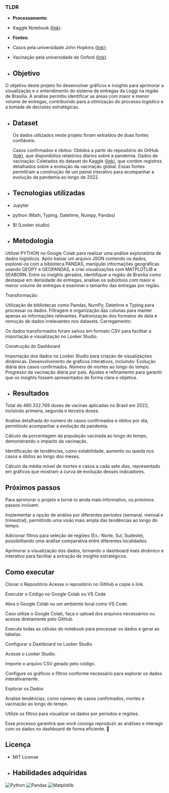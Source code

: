 
### **TLDR**
 - **Processamento**:
  - Kaggle Notebook ([link]([https://www.kaggle.com/code/rafaeldeabreu/notebook19411c4008/edit](https://www.kaggle.com/code/rafaeldeabreu/projeto-an-lise-explorat-ria-da-empresa-loggi/edit))).
 - **Fontes**:
  - Casos pela universidade John Hopkins ([link](https://github.com/CSSEGISandData/COVID-19/tree/master/csse_covid_19_data/csse_covid_19_daily_reports));
  - Vacinação pela universidade de Oxford ([link](https://covid.ourworldindata.org/data/owid-covid-data.csv)).

  - ## Objetivo
   O objetivo deste projeto foi desenvolver gráficos e insights para aprimorar a visualização e o entendimento do sistema de entregas da Loggi na região de Brasília. A análise permitiu identificar as áreas com maior e menor volume de entregas, contribuindo para a otimização do processo logístico e a tomada de decisões estratégicas. 
  - ## Dataset
    Os dados utilizados neste projeto foram extraídos de duas fontes confiáveis:

    Casos confirmados e óbitos: Obtidos a partir do repositório do GitHub ([link](https://github.com/CSSEGISandData/COVID-19/tree/master/csse_covid_19_data/csse_covid_19_daily_reports)), que disponibiliza relatórios diários sobre a pandemia.
    Dados de vacinação: Coletados do dataset do Kaggle ([link](https://covid.ourworldindata.org/data/owid-covid-data.csv)), que contém registros detalhados sobre a evolução da vacinação global.
    Essas fontes permitiram a construção de um painel interativo para acompanhar a evolução da pandemia ao longo de 2022.

   
  - ## Tecnologias utilizadas
  - Jupyter
  - python (Math, Typing, Datetime, Numpy, Pandas)
  - BI (Looker studio)
    
  - ## Metodologia
 Utilizei PYTHON no Google Colab para realizar uma análise exploratória de dados logísticos.
Após baixar um arquivo JSON contendo os dados, explorei-os com a biblioteca PANDAS,
manipulei informações geográficas usando GEOPY e GEOPANDAS, e criei visualizações com
MATPLOTLIB e SEABORN. Entre os insights gerados, identifiquei a região de Brasília como
destaque em densidade de entregas, analisei os subúrbios com maior e menor volume de
entregas e examinei o tamanho das entregas por região.

Transformação:

Utilização de bibliotecas como Pandas, NumPy, Datetime e Typing para processar os dados.
Filtragem e organização das colunas para manter apenas as informações relevantes.
Padronização dos formatos de data e remoção de dados irrelevantes  nos datasets.
Carregamento:

Os dados transformados foram salvos em formato CSV para facilitar a importação e visualização no Looker Studio.

 Construção do Dashboard

Importação dos dados no Looker Studio para criação de visualizações dinâmicas.
Desenvolvimento de gráficos interativos, incluindo:
Evolução diária dos casos confirmados.
Número de mortes ao longo do tempo.
Progresso da vacinação diária por país.
Ajustes e refinamento para garantir que os insights fossem apresentados de forma clara e objetiva.
  

  - ## Resultados
Total de 480.332.769 doses de vacinas aplicadas no Brasil em 2022, incluindo primeira, segunda e terceira doses.

Análise detalhada do número de casos confirmados e óbitos por dia, permitindo acompanhar a evolução da pandemia.

Cálculo da porcentagem da população vacinada ao longo do tempo, demonstrando o impacto da vacinação.

Identificação de tendências, como estabilidade, aumento ou queda nos casos e óbitos ao longo dos meses.

Cálculo da média móvel de mortes e casos a cada sete dias, representado em gráficos que mostram a curva de evolução desses indicadores.


 ## Próximos passos

   Para aprimorar o projeto e torná-lo ainda mais informativo, os próximos passos incluem:

Implementar a opção de análise por diferentes períodos (semanal, mensal e trimestral), permitindo uma visão mais ampla das tendências ao longo do tempo.

Adicionar filtros para seleção de regiões (Ex.: Norte, Sul, Sudeste), possibilitando uma análise comparativa entre diferentes localidades.

Aprimorar a visualização dos dados, tornando o dashboard mais dinâmico e interativo para facilitar a extração de insights estratégicos.

## Como executar 
Clonar o Repositório
Acesse o repositório no GitHub e copie o link.

Executar o Código no Google Colab ou VS Code

Abra o Google Colab ou um ambiente local como VS Code.

Caso utilize o Google Colab, faça o upload dos arquivos necessários ou acesse diretamente pelo GitHub.

Execute todas as células do notebook para processar os dados e gerar as tabelas.

 Configurar o Dashboard no Looker Studio
 
Acesse o Looker Studio.

Importe o arquivo CSV gerado pelo código.

Configure os gráficos e filtros conforme necessário para explorar os dados interativamente.

 Explorar os Dados

Analise tendências, como número de casos confirmados, mortes e vacinação ao longo do tempo.

Utilize os filtros para visualizar os dados por períodos e regiões.

Esse processo garantirá que você consiga reproduzir as análises e interagir com os dados no dashboard de forma eficiente. 🚀
    

  ## Licença
    
  - MIT License

  - ## Habilidades adquiridas 

![Python](https://img.shields.io/badge/python-3670A0?style=for-the-badge&logo=python&logoColor=ffdd54)
![Pandas](https://img.shields.io/badge/-Pandas-333333?style=flat&logo=pandas)
![Matplotlib](https://img.shields.io/badge/-Matplotlib-000000?style=flat&logo=python)
